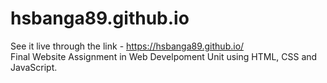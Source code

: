 # hsbanga89.github.io

See it live through the link - https://hsbanga89.github.io/ <br/>
Final Website Assignment in Web Develpoment Unit using HTML, CSS and JavaScript.
